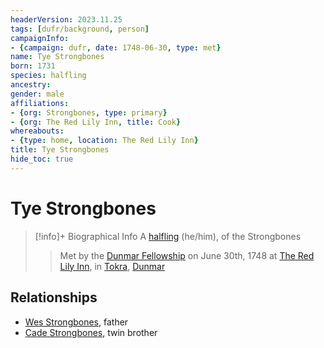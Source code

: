 ```yaml
---
headerVersion: 2023.11.25
tags: [dufr/background, person]
campaignInfo:
- {campaign: dufr, date: 1748-06-30, type: met}
name: Tye Strongbones
born: 1731
species: halfling
ancestry:
gender: male
affiliations:
- {org: Strongbones, type: primary}
- {org: The Red Lily Inn, title: Cook}
whereabouts:
- {type: home, location: The Red Lily Inn}
title: Tye Strongbones
hide_toc: true
---
```

# Tye Strongbones
>[!info]+ Biographical Info
> A [halfling](<../../species/children-of-the-embodied-gods/halflings/halflings.md>) (he/him), of the Strongbones
> 
> 
>> 
>>  Met by the [Dunmar Fellowship](<../pcs/dunmar-fellowship/dunmar-fellowship.md>) on June 30th, 1748 at [The Red Lily Inn](<../../gazetteer/greater-dunmar/realms/dunmar/central-dunmar/tokra/the-red-lily-inn.md>), in [Tokra](<../../gazetteer/greater-dunmar/realms/dunmar/central-dunmar/tokra/tokra.md>), [Dunmar](<../../gazetteer/greater-dunmar/realms/dunmar/dunmar.md>) 

## Relationships
- [Wes Strongbones](<./wes-strongbones.md>), father
- [Cade Strongbones](<./cade-strongbones.md>), twin brother

